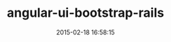 ---
layout: post
title:  "angular-ui-bootstrap-rails"
repo:   "cconstantin/angular-ui-bootstrap-rails"
date:   2015-02-18 16:58:15
gemurl: https://github.com/cconstantin/angular-ui-bootstrap-rails/
---